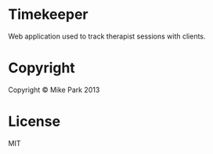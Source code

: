# Timekeeper

Web application used to track therapist sessions with clients.

# Copyright

Copyright &copy; Mike Park 2013

# License

MIT

